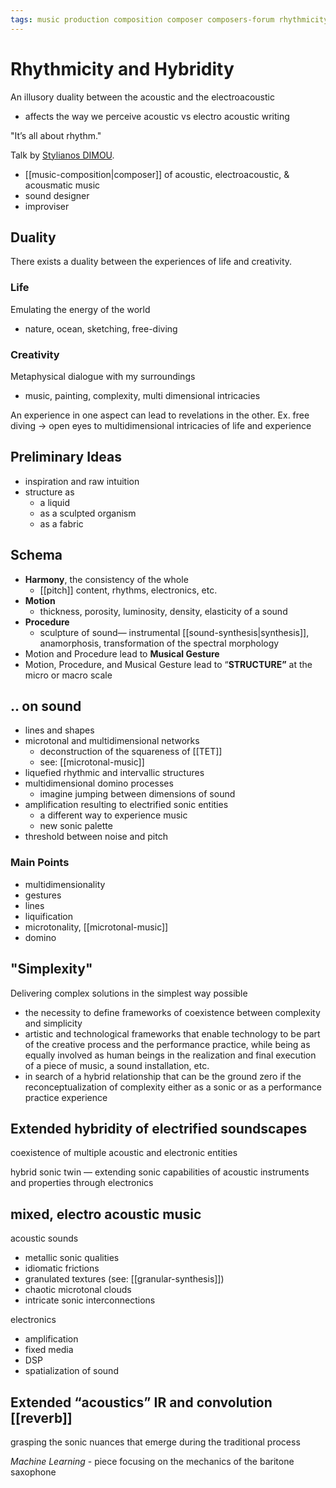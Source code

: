 ```yaml
---
tags: music production composition composer composers-forum rhythmicity hybridity electroacoustic acoustic sound-design
---
```


# Rhythmicity and Hybridity

An illusory duality between the acoustic and the electroacoustic

- affects the way we perceive acoustic vs electro acoustic writing

"It’s all about rhythm."

Talk by [Stylianos DIMOU](https://stylianosdimou.com/).

- [[music-composition|composer]] of acoustic, electroacoustic, & acousmatic music
- sound designer
- improviser

## Duality

There exists a duality between the experiences of life and creativity.

### Life

Emulating the energy of the world

- nature, ocean, sketching, free-diving

### Creativity

Metaphysical dialogue with my surroundings

- music, painting, complexity, multi dimensional intricacies

An experience in one aspect can lead to revelations in the other. Ex. free diving → open eyes to multidimensional intricacies of life and experience

## Preliminary Ideas

- inspiration and raw intuition
- structure as
  - a liquid
  - as a sculpted organism
  - as a fabric

## Schema

- **Harmony**, the consistency of the whole
  - [[pitch]] content, rhythms, electronics, etc.
- **Motion**
  - thickness, porosity, luminosity, density, elasticity of a sound
- **Procedure**
  - sculpture of sound— instrumental [[sound-synthesis|synthesis]], anamorphosis, transformation of the spectral morphology
- Motion and Procedure lead to **Musical Gesture**
- Motion, Procedure, and Musical Gesture lead to “**STRUCTURE”** at the micro or macro scale

## .. on sound

- lines and shapes
- microtonal and multidimensional networks
  - deconstruction of the squareness of [[TET]]
  - see: [[microtonal-music]]
- liquefied rhythmic and intervallic structures
- multidimensional domino processes
  - imagine jumping between dimensions of sound
- amplification resulting to electrified sonic entities
  - a different way to experience music
  - new sonic palette
- threshold between noise and pitch

### Main Points

- multidimensionality
- gestures
- lines
- liquification
- microtonality, [[microtonal-music]]
- domino

## "Simplexity"

Delivering complex solutions in the simplest way possible

- the necessity to define frameworks of coexistence between complexity and simplicity
- artistic and technological frameworks that enable technology to be part of the creative process and the performance practice, while being as equally involved as human beings in the realization and final execution of a piece of music, a sound installation, etc.
- in search of a hybrid relationship that can be the ground zero if the reconceptualization of complexity either as a sonic or as a performance practice experience

## Extended hybridity of electrified soundscapes

coexistence of multiple acoustic and electronic entities

hybrid sonic twin — extending sonic capabilities of acoustic instruments and properties through electronics

## mixed, electro acoustic music

acoustic sounds

- metallic sonic qualities
- idiomatic frictions
- granulated textures (see: [[granular-synthesis]])
- chaotic microtonal clouds
- intricate sonic interconnections

electronics

- amplification
- fixed media
- DSP
- spatialization of sound

## Extended “acoustics” IR and convolution [[reverb]]

grasping the sonic nuances that emerge during the traditional process

_Machine Learning_ - piece focusing on the mechanics of the baritone saxophone
